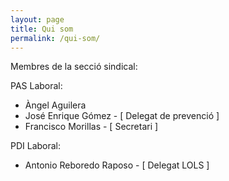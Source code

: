 ```yaml
---
layout: page
title: Qui som
permalink: /qui-som/
---
```


Membres de la secció sindical:

PAS Laboral:

- Àngel Aguilera
- José Enrique Gómez - [ Delegat de prevenció ]
- Francisco Morillas - [ Secretari ]

PDI Laboral:

- Antonio Reboredo Raposo - [ Delegat LOLS ]
